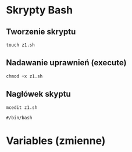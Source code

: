# Skrypty Bash
## Tworzenie skryptu

```
touch z1.sh
```

## Nadawanie uprawnień (execute)

```
chmod +x z1.sh
```

## Nagłówek skyptu

```
mcedit z1.sh
```
```
#/bin/bash
```
# Variables (zmienne)
